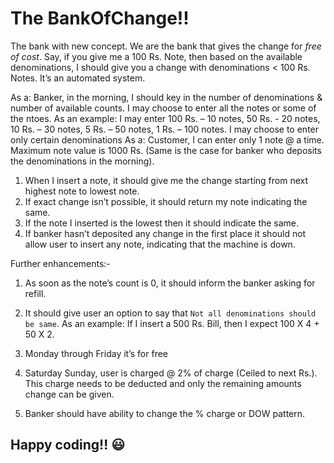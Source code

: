 # The BankOfChange!!

The bank with new concept.
We are the bank that gives the change for *free of cost*. Say, if you give me a 100 Rs. Note, then based on the available denominations, I should give you a change with denominations < 100 Rs. Notes.
It’s an automated system.

As a: Banker, in the morning, I should key in the number of denominations & number of available counts.  I may choose to enter all the notes or some of the ntoes. 
As an example: I may enter 
100 Rs. – 10 notes, 50 Rs. - 20 notes, 10 Rs. – 30 notes, 5 Rs. – 50 notes, 1 Rs. – 100 notes. I may choose to enter only certain denominations
As a: Customer, I can enter only 1 note @ a time. Maximum note value is 1000 Rs. (Same is the case for banker who deposits the denominations in the morning).

1.	When I insert a note, it should give me the change starting from next highest note to lowest note.
2.	If exact change isn’t possible, it should return my note indicating the same.
3.	If the note I inserted is the lowest then it should indicate the same.
4.	If banker hasn’t deposited any change in the first place it should not allow user to insert any note, indicating that the machine is down. 

Further enhancements:-

1.	As soon as the note’s count is 0, it should inform the banker asking for refill.

2.	It should give user an option to say that `Not all denominations should be same`. As an example: If I insert a 500 Rs. Bill, then I expect 100 X 4 + 50 X 2. 

3.	Monday through Friday it’s for free

4.	Saturday Sunday, user is charged @ 2% of charge (Ceiled to next Rs.). This charge needs to be deducted and only the remaining amounts change can be given.

5.	Banker should have ability to change the % charge or DOW pattern.

## Happy coding!! :smiley:
